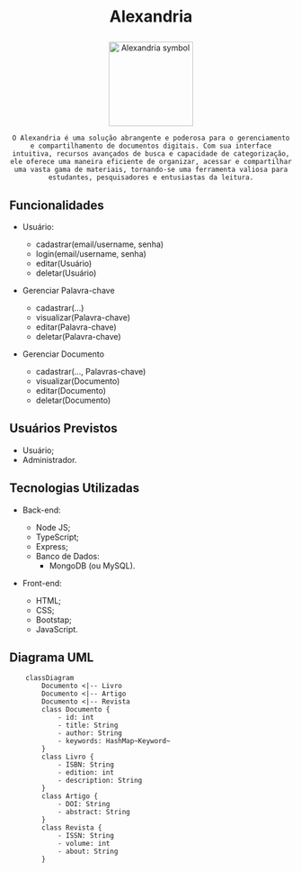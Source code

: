 # <h1 style="text-align:center">Alexandria</p>
<div style="text-align:center">  
    <img src="AlexandriaSymbol.png" alt="Alexandria symbol" width="150" height="150">
    
    O Alexandria é uma solução abrangente e poderosa para o gerenciamento e compartilhamento de documentos digitais. Com sua interface intuitiva, recursos avançados de busca e capacidade de categorização, ele oferece uma maneira eficiente de organizar, acessar e compartilhar uma vasta gama de materiais, tornando-se uma ferramenta valiosa para estudantes, pesquisadores e entusiastas da leitura.
</div>

## Funcionalidades

- Usuário:
    - cadastrar(email/username, senha)
    - login(email/username, senha)
    - editar(Usuário)
    - deletar(Usuário)

- Gerenciar Palavra-chave
    - cadastrar(...)
    - visualizar(Palavra-chave)
    - editar(Palavra-chave)
    - deletar(Palavra-chave)
    
- Gerenciar Documento
    - cadastrar(..., Palavras-chave)
    - visualizar(Documento)
    - editar(Documento)
    - deletar(Documento)

## Usuários Previstos
- Usuário;
- Administrador.


## Tecnologias Utilizadas

- Back-end:
    - Node JS;
    - TypeScript;
    - Express;
    - Banco de Dados:
        - MongoDB (ou MySQL).

- Front-end:
    - HTML;
    - CSS;
    - Bootstap;
    - JavaScript.

## Diagrama UML

```mermaid
    classDiagram
        Documento <|-- Livro
        Documento <|-- Artigo
        Documento <|-- Revista
        class Documento {
            - id: int
            - title: String
            - author: String
            - keywords: HashMap~Keyword~
        }
        class Livro {
            - ISBN: String
            - edition: int
            - description: String
        }
        class Artigo {
            - DOI: String
            - abstract: String
        }
        class Revista {
            - ISSN: String
            - volume: int
            - about: String
        }

```
